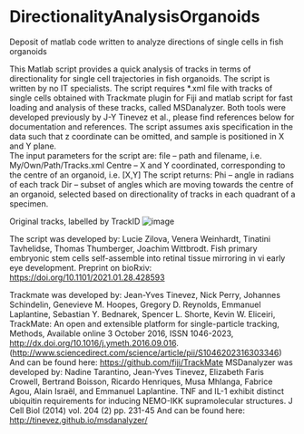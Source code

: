# DirectionalityAnalysisOrganoids
Deposit of matlab code written to analyze directions of single cells in fish organoids

This Matlab script provides a quick analysis of tracks in terms of directionality for single cell trajectories in fish organoids. The script is written by no IT specialists. 
The script requires *.xml file with tracks of single cells obtained with Trackmate plugin for Fiji and matlab script for fast loading and analysis of these tracks, called MSDanalyzer. Both tools were developed previously by J-Y Tinevez et al., please find references below for documentation and references. 
The script assumes axis specification in the data such that z coordinate can be omitted, and sample is positioned in X and Y plane.  
The input parameters for the script are:
file – path and filename, i.e. My/Own/Path/Tracks.xml
Centre – X and Y coordinated, corresponding to the centre of an organoid, i.e. [X,Y]
The script returns:
Phi – angle in radians of each track 
Dir – subset of angles which are moving towards the centre of an organoid, selected based on directionality of tracks in each quadrant of a specimen. 

Original tracks, labelled by TrackID
![image](https://user-images.githubusercontent.com/18525857/112373902-c07ed580-8ce1-11eb-8d40-c5b0b7b7368f.png)

The script was developed by: 
Lucie Zilova, Venera Weinhardt, Tinatini Tavhelidse, Thomas Thumberger, Joachim Wittbrodt. Fish primary embryonic stem cells self-assemble into retinal tissue mirroring in vi early eye development. Preprint on bioRxiv: https://doi.org/10.1101/2021.01.28.428593 

Trackmate was developed by:
Jean-Yves Tinevez, Nick Perry, Johannes Schindelin, Genevieve M. Hoopes, Gregory D. Reynolds, Emmanuel Laplantine, Sebastian Y. Bednarek, Spencer L. Shorte, Kevin W. Eliceiri, TrackMate: An open and extensible platform for single-particle tracking, Methods, Available online 3 October 2016, ISSN 1046-2023, http://dx.doi.org/10.1016/j.ymeth.2016.09.016. (http://www.sciencedirect.com/science/article/pii/S1046202316303346)
And can be found here:
https://github.com/fiji/TrackMate
MSDanalyzer was developed by:
Nadine Tarantino, Jean-Yves Tinevez, Elizabeth Faris Crowell, Bertrand Boisson, Ricardo Henriques, Musa Mhlanga, Fabrice Agou, Alain Israël, and Emmanuel Laplantine. TNF and IL-1 exhibit distinct ubiquitin requirements for inducing NEMO-IKK supramolecular structures. J Cell Biol (2014) vol. 204 (2) pp. 231-45
And can be found here:
http://tinevez.github.io/msdanalyzer/
